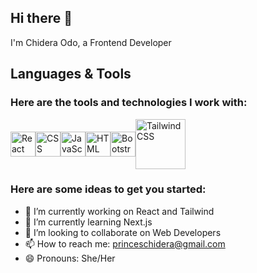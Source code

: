 ## Hi there 👋
I'm Chidera Odo, a Frontend Developer



## **Languages & Tools**

### Here are the tools and technologies I work with:
<div style="display:flex; align-items:center;">
<img src="https://cdn.jsdelivr.net/gh/devicons/devicon/icons/react/react-original.svg" alt="React" width="40" height="40" />
<img src="https://cdn.jsdelivr.net/gh/devicons/devicon/icons/css3/css3-original.svg" alt="CSS" width="40" height="40" />
<img src="https://cdn.jsdelivr.net/gh/devicons/devicon/icons/javascript/javascript-original.svg" alt="JavaScript" width="40" height="40" />
<img src="https://cdn.jsdelivr.net/gh/devicons/devicon/icons/html5/html5-original.svg" alt="HTML" width="40" height="40" />
<img src="https://cdn.jsdelivr.net/gh/devicons/devicon/icons/bootstrap/bootstrap-plain.svg" alt="Bootstrap" width="40" height="40" />
<img src="https://raw.githubusercontent.com/tailwindlabs/tailwindcss/HEAD/.github/logo-dark.svg" alt="Tailwind CSS" width="80" height="80" />


</div>




### **Here are some ideas to get you started:**

- 🔭 I’m currently working on React and Tailwind
- 🌱 I’m currently learning Next.js
- 👯 I’m looking to collaborate on Web Developers
- 📫 How to reach me: <princeschidera@gmail.com>
- 😄 Pronouns: She/Her
  


